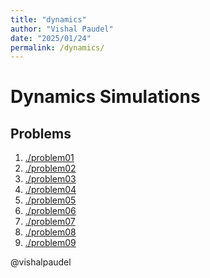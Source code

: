 ```yaml
---
title: "dynamics"
author: "Vishal Paudel"
date: "2025/01/24"
permalink: /dynamics/
---
```


# Dynamics Simulations

## Problems

1. [./problem01](./problem01/README.md)
2. [./problem02](./problem02/README.md)
3. [./problem03](./problem03/README.md)
4. [./problem04](./problem04/README.md)
5. [./problem05](./problem05/README.md)
6. [./problem06](./problem06/README.md)
7. [./problem07](./problem07/README.md)
8. [./problem08](./problem08/README.md)
9. [./problem09](./problem09/README.md)
<!-- 10. [./problem10](./problem10/README.md) -->

@vishalpaudel
